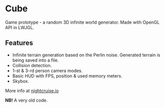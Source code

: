 # Cube

Game prototype - a random 3D infinite world generator. Made with OpenGL API in LWJGL.

## Features

+ Infinite terrain generation based on the Perlin noise. Generated terrain is being saved into a file.
+ Collision detection.
+ 1-st & 3-rd person camera modes.
+ Basic HUD with FPS, position & used memory meters.
+ Skybox.

More info at [nightcruise.io](https://nightcruise.io)

**NB!** A very old code.
